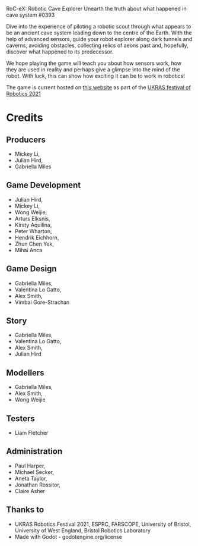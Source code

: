 RoC-eX: Robotic Cave Explorer
Unearth the truth about what happened in cave system #0393

Dive into the experience of piloting a robotic scout through what appears to be an ancient cave system leading down to the centre of the Earth. With the help of advanced sensors, guide your robot explorer along dark tunnels and caverns, avoiding obstacles, collecting relics of aeons past and, hopefully, discover what happened to its predecessor. 

We hope playing the game will teach you about how sensors work, how they are used in reality and perhaps give a glimpse into the mind of the robot. With luck, this can show how exciting it can be to work in robotics! 

The game is current hosted on [this website](https://www.farscope.bris.ac.uk/game) as part of the [UKRAS festival of Robotics 2021](https://www.ukras.org/robotics-week/)

# Credits

## Producers
* Mickey Li,
* Julian Hird,
* Gabriella Miles

## Game Development
* Julian Hird,
* Mickey Li,
* Wong Weijie,
* Arturs Elksnis,
* Kirsty Aquilina,
* Peter Wharton,
* Hendrik Eichhorn,
* Zhun Chen Yek,
* Mihai Anca

## Game Design
* Gabriella Miles,
* Valentina Lo Gatto,
* Alex Smith,
* Vimbai Gore-Strachan

## Story
* Gabriella Miles,
* Valentina Lo Gatto,
* Alex Smith,
* Julian Hird

## Modellers
* Gabriella Miles,
* Alex Smith,
* Wong Weijie

## Testers
* Liam Fletcher

## Administration
* Paul Harper,
* Michael Secker,
* Aneta Taylor,
* Jonathan Rossitor,
* Claire Asher

## Thanks to
* UKRAS Robotics Festival 2021, ESPRC, FARSCOPE, University of Bristol, University of West England, Bristol Robotics Laboratory
* Made with Godot - godotengine.org/license
